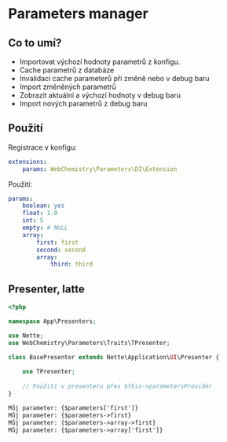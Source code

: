 # Parameters manager

## Co to umí?
- Importovat výchozí hodnoty parametrů z konfigu.
- Cache parametrů z databáze
- Invalidaci cache parameterů při změně nebo v debug baru
- Import změněných parametrů
- Zobrazit aktuální a výchozí hodnoty v debug baru
- Import nových parametrů z debug baru

## Použití

Registrace v konfigu:
```yaml
extensions:
    params: WebChemistry\Parameters\DI\Extension
```

Použití:
```yaml
params:
    boolean: yes
    float: 1.0
    int: 5
    empty: # NULL
    array:
        first: first
        second: second
        array:
            third: third
```

## Presenter, latte

```php
<?php

namespace App\Presenters;

use Nette;
use WebChemistry\Parameters\Traits\TPresenter;

class BasePresenter extends Nette\Application\UI\Presenter {
    
    use TPresenter;
    
    // Použití v presenteru přes $this->parametersProvider
}
```

```html
Můj parameter: {$parameters['first']}
Můj parameter: {$parameters->first}
Můj parameter: {$parameters->array->first}
Můj parameter: {$parameters->array['first']}
```